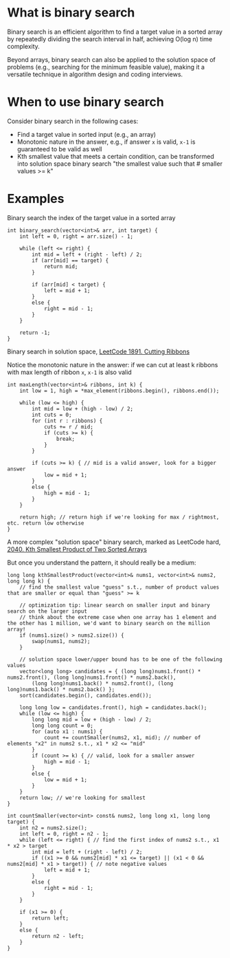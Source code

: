 # What is binary search
Binary search is an efficient algorithm to find a target value in a sorted array by repeatedly dividing the search interval in half, achieving O(log n) time complexity.

Beyond arrays, binary search can also be applied to the solution space of problems (e.g., searching for the minimum feasible value), making it a versatile technique in algorithm design and coding interviews.

# When to use binary search
Consider binary search in the following cases:
- Find a target value in sorted input (e.g., an array)
- Monotonic nature in the answer, e.g., if answer `x` is valid, `x-1` is guaranteed to be valid as well
- Kth smallest value that meets a certain condition, can be transformed into solution space binary search "the smallest value such that # smaller values >= k"

# Examples

Binary search the index of the target value in a sorted array
```
int binary_search(vector<int>& arr, int target) {
    int left = 0, right = arr.size() - 1;

    while (left <= right) {
        int mid = left + (right - left) / 2;
        if (arr[mid] == target) {
            return mid;
        }

        if (arr[mid] < target) {
            left = mid + 1;
        }
        else {
            right = mid - 1;
        }
    }

    return -1;
}
```

Binary search in solution space, [LeetCode 1891. Cutting Ribbons](https://leetcode.com/problems/cutting-ribbons/description/?envType=problem-list-v2&envId=binary-search)

Notice the monotonic nature in the answer: if we can cut at least k ribbons with max length of ribbon `x`, `x-1` is also valid
```
int maxLength(vector<int>& ribbons, int k) {
    int low = 1, high = *max_element(ribbons.begin(), ribbons.end());

    while (low <= high) {
        int mid = low + (high - low) / 2;
        int cuts = 0;
        for (int r : ribbons) {
            cuts += r / mid;
            if (cuts >= k) {
                break;
            }
        }

        if (cuts >= k) { // mid is a valid answer, look for a bigger answer
            low = mid + 1;
        }
        else {
            high = mid - 1;
        }
    }

    return high; // return high if we're looking for max / rightmost, etc. return low otherwise
}
```

A more complex "solution space" binary search, marked as LeetCode hard, [2040. Kth Smallest Product of Two Sorted Arrays](https://leetcode.com/problems/kth-smallest-product-of-two-sorted-arrays/?envType=problem-list-v2&envId=binary-search)

But once you understand the pattern, it should really be a medium:
```
long long kthSmallestProduct(vector<int>& nums1, vector<int>& nums2, long long k) {
    // find the smallest value "guess" s.t., number of product values that are smaller or equal than "guess" >= k

    // optimization tip: linear search on smaller input and binary search on the larger input
    // think about the extreme case when one array has 1 element and the other has 1 million, we'd want to binary search on the million array!
    if (nums1.size() > nums2.size()) {
        swap(nums1, nums2);
    }

    // solution space lower/upper bound has to be one of the following values
    vector<long long> candidates = { (long long)nums1.front() * nums2.front(), (long long)nums1.front() * nums2.back(),
        (long long)nums1.back() * nums2.front(), (long long)nums1.back() * nums2.back() };
    sort(candidates.begin(), candidates.end());

    long long low = candidates.front(), high = candidates.back();
    while (low <= high) {
        long long mid = low + (high - low) / 2;
        long long count = 0;
        for (auto x1 : nums1) {
            count += countSmaller(nums2, x1, mid); // number of elements "x2" in nums2 s.t., x1 * x2 <= "mid"
        }
        if (count >= k) { // valid, look for a smaller answer
            high = mid - 1;
        }
        else {
            low = mid + 1;
        }
    }
    return low; // we're looking for smallest
}

int countSmaller(vector<int> const& nums2, long long x1, long long target) {
    int n2 = nums2.size();
    int left = 0, right = n2 - 1;
    while (left <= right) { // find the first index of nums2 s.t., x1 * x2 > target
        int mid = left + (right - left) / 2;
        if ((x1 >= 0 && nums2[mid] * x1 <= target) || (x1 < 0 && nums2[mid] * x1 > target)) { // note negative values
            left = mid + 1;
        }
        else {
            right = mid - 1;
        }
    }

    if (x1 >= 0) {
        return left;
    }
    else {
        return n2 - left;
    }
}
```
